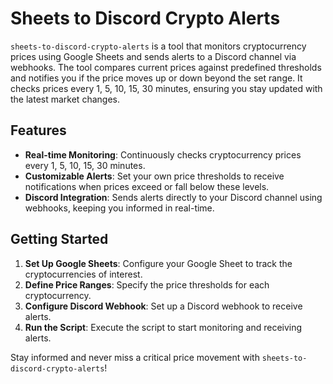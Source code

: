 # Sheets to Discord Crypto Alerts

`sheets-to-discord-crypto-alerts` is a tool that monitors cryptocurrency prices using Google Sheets and sends alerts to a Discord channel via webhooks. The tool compares current prices against predefined thresholds and notifies you if the price moves up or down beyond the set range. It checks prices every 1, 5, 10, 15, 30 minutes, ensuring you stay updated with the latest market changes.

## Features

- **Real-time Monitoring**: Continuously checks cryptocurrency prices every 1, 5, 10, 15, 30 minutes.
- **Customizable Alerts**: Set your own price thresholds to receive notifications when prices exceed or fall below these levels.
- **Discord Integration**: Sends alerts directly to your Discord channel using webhooks, keeping you informed in real-time.

## Getting Started

1. **Set Up Google Sheets**: Configure your Google Sheet to track the cryptocurrencies of interest.
2. **Define Price Ranges**: Specify the price thresholds for each cryptocurrency.
3. **Configure Discord Webhook**: Set up a Discord webhook to receive alerts.
4. **Run the Script**: Execute the script to start monitoring and receiving alerts.

Stay informed and never miss a critical price movement with `sheets-to-discord-crypto-alerts`!
